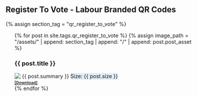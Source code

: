 ## Register To Vote - Labour Branded QR Codes 

{% assign section_tag = "qr_register_to_vote" %}

<ul>
  {% for post in site.tags.qr_register_to_vote %}
  {% assign image_path = "/assets/" | append: section_tag | append: "/" | append: post.post_asset %}
    <li style="list-style-type: none; margin: 0; padding: 0; vertical-align: top;">
    	<h3>{{ post.title }}</h3>
    	<img style="max-width: 256px; max-height: 192px" src="{{ image_path }}"> 
    	<p style="vertical-align: top; display: inline;">{{ post.summary }}</p>
    	<span style="background-color: rgb(225, 236, 244); border-bottom-color: rgba(0, 0, 0, 0); border-bottom-left-radius: 3px; border-bottom-right-radius: 3px; border-bottom-style: solid; border-bottom-width: 1px; vertical-align: top; display: inline;">Size: {{ post.size }}</span>
    	<br>
    	<a href="{{ image_path }}" style="vertical-align: top; display: inline; font-size: 11px; font-weight: 600;" download="{{ post.title | append: ".png" }}">[Download]</a></li>
  {% endfor %}
</ul>
